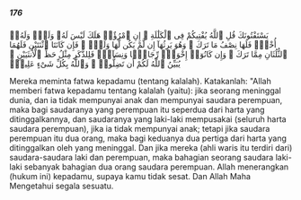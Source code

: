 ##### 176

<span class="ayah">يَسْتَفْتُونَكَ قُلِ ٱللَّهُ يُفْتِيكُمْ فِى ٱلْكَلَٰلَةِ ۚ إِنِ ٱمْرُؤٌا۟ هَلَكَ لَيْسَ لَهُۥ وَلَدٌۭ وَلَهُۥٓ أُخْتٌۭ فَلَهَا نِصْفُ مَا تَرَكَ ۚ وَهُوَ يَرِثُهَآ إِن لَّمْ يَكُن لَّهَا وَلَدٌۭ ۚ فَإِن كَانَتَا ٱثْنَتَيْنِ فَلَهُمَا ٱلثُّلُثَانِ مِمَّا تَرَكَ ۚ وَإِن كَانُوٓا۟ إِخْوَةًۭ رِّجَالًۭا وَنِسَآءًۭ فَلِلذَّكَرِ مِثْلُ حَظِّ ٱلْأُنثَيَيْنِ ۗ يُبَيِّنُ ٱللَّهُ لَكُمْ أَن تَضِلُّوا۟ ۗ وَٱللَّهُ بِكُلِّ شَىْءٍ عَلِيمٌۢ</span>

<span class="ayah_translation">Mereka meminta fatwa kepadamu (tentang kalalah). Katakanlah: "Allah memberi fatwa kepadamu tentang kalalah (yaitu): jika seorang meninggal dunia, dan ia tidak mempunyai anak dan mempunyai saudara perempuan, maka bagi saudaranya yang perempuan itu seperdua dari harta yang ditinggalkannya, dan saudaranya yang laki-laki mempusakai (seluruh harta saudara perempuan), jika ia tidak mempunyai anak; tetapi jika saudara perempuan itu dua orang, maka bagi keduanya dua pertiga dari harta yang ditinggalkan oleh yang meninggal. Dan jika mereka (ahli waris itu terdiri dari) saudara-saudara laki dan perempuan, maka bahagian seorang saudara laki-laki sebanyak bahagian dua orang saudara perempuan. Allah menerangkan (hukum ini) kepadamu, supaya kamu tidak sesat. Dan Allah Maha Mengetahui segala sesuatu.</span>
